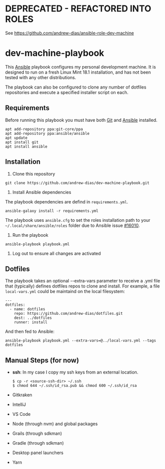 # DEPRECATED - REFACTORED INTO ROLES
See https://github.com/andrew-dias/ansible-role-dev-machine

# dev-machine-playbook

This [Ansible](https://github.com/ansible/ansible) playbook configures my personal development machine.  It is designed to run on a fresh Linux Mint 18.1 installation, and has not been tested with any other distributions.

The playbook can also be configured to clone any number of dotfiles repositories and execute a specified installer script on each.

## Requirements

Before running this playbook you must have both [Git](https://git-scm.com/) and [Ansible](https://github.com/ansible/ansible) installed.


```shell
apt add-repository ppa:git-core/ppa
apt add-repository ppa:ansible/ansible
apt update
apt install git
apt install ansible
```

## Installation

1. Clone this repository

  ```shell
  git clone https://github.com/andrew-dias/dev-machine-playbook.git
  ```

1. Install Ansible dependencies

  The playbook dependencies are defind in `requirements.yml`. 

  ```shell
  ansible-galaxy install -r requirements.yml
  ```

  The playbook uses `ansible.cfg` to set the roles installation path to your `~/.local/share/ansible/roles` folder due to Ansible issue [#16010](https://github.com/ansible/ansible/issues/16010).

1. Run the playbook

  ```shell
  ansible-playbook playbook.yml
  ```

1. Log out to ensure all changes are activated

## Dotfiles

The playbook takes an optional --extra-vars parameter to receive a .yml file that (typically) defines dotfiles repos to clone and install.  For example, a file `local-vars.yml` could be maintaind on the local filesystem:
  
  ```
  ---
  dotfiles:
    - name: dotfiles
      repo: https://github.com/andrew-dias/dotfiles.git
      dest: ../dotfiles
      runner: install
  ```

  And then fed to Ansible:

  ```shell
  ansible-playbook playbook.yml --extra-vars=@../local-vars.yml --tags dotfiles
  ```

## Manual Steps (for now)

* **ssh**: In my case I copy my ssh keys from an external location.
  
  ```shell
  $ cp -r <source-ssh-dir> ~/.ssh
  $ chmod 644 ~/.ssh/id_rsa.pub && chmod 600 ~/.ssh/id_rsa
  ```
    
* Gitkraken
* IntelliJ
* VS Code
* Node (through nvm) and global packages
* Grails (through sdkman)
* Gradle (through sdkman)
* Desktop panel launchers
* Yarn
